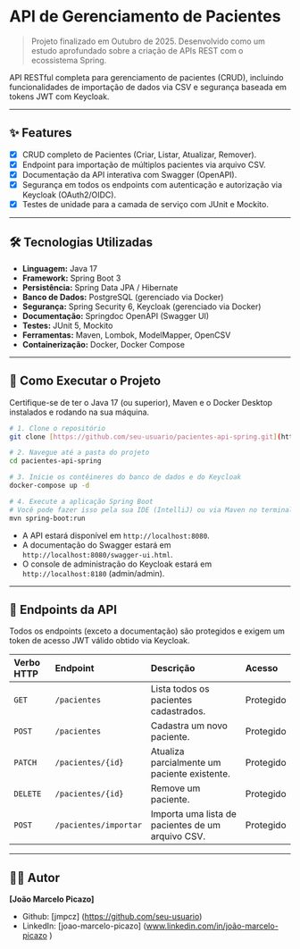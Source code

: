 # API de Gerenciamento de Pacientes

> Projeto finalizado em Outubro de 2025. Desenvolvido como um estudo aprofundado sobre a criação de APIs REST com o ecossistema Spring.

API RESTful completa para gerenciamento de pacientes (CRUD), incluindo funcionalidades de importação de dados via CSV e segurança baseada em tokens JWT com Keycloak.

---
## ✨ Features

- [x] CRUD completo de Pacientes (Criar, Listar, Atualizar, Remover).
- [x] Endpoint para importação de múltiplos pacientes via arquivo CSV.
- [x] Documentação da API interativa com Swagger (OpenAPI).
- [x] Segurança em todos os endpoints com autenticação e autorização via Keycloak (OAuth2/OIDC).
- [x] Testes de unidade para a camada de serviço com JUnit e Mockito.

---
## 🛠️ Tecnologias Utilizadas

- **Linguagem:** Java 17
- **Framework:** Spring Boot 3
- **Persistência:** Spring Data JPA / Hibernate
- **Banco de Dados:** PostgreSQL (gerenciado via Docker)
- **Segurança:** Spring Security 6, Keycloak (gerenciado via Docker)
- **Documentação:** Springdoc OpenAPI (Swagger UI)
- **Testes:** JUnit 5, Mockito
- **Ferramentas:** Maven, Lombok, ModelMapper, OpenCSV
- **Containerização:** Docker, Docker Compose

---
## 🚀 Como Executar o Projeto

Certifique-se de ter o Java 17 (ou superior), Maven e o Docker Desktop instalados e rodando na sua máquina.

```bash
# 1. Clone o repositório
git clone [https://github.com/seu-usuario/pacientes-api-spring.git](https://github.com/seu-usuario/pacientes-api-spring.git)

# 2. Navegue até a pasta do projeto
cd pacientes-api-spring

# 3. Inicie os contêineres do banco de dados e do Keycloak
docker-compose up -d

# 4. Execute a aplicação Spring Boot
# Você pode fazer isso pela sua IDE (IntelliJ) ou via Maven no terminal:
mvn spring-boot:run
```

- A API estará disponível em `http://localhost:8080`.
- A documentação do Swagger estará em `http://localhost:8080/swagger-ui.html`.
- O console de administração do Keycloak estará em `http://localhost:8180` (admin/admin).

---
## 🔌 Endpoints da API

Todos os endpoints (exceto a documentação) são protegidos e exigem um token de acesso JWT válido obtido via Keycloak.

| Verbo HTTP | Endpoint | Descrição | Acesso |
| :--- | :--- | :--- | :--- |
| `GET` | `/pacientes` | Lista todos os pacientes cadastrados. | Protegido |
| `POST` | `/pacientes` | Cadastra um novo paciente. | Protegido |
| `PATCH` | `/pacientes/{id}` | Atualiza parcialmente um paciente existente. | Protegido |
| `DELETE` | `/pacientes/{id}` | Remove um paciente. | Protegido |
| `POST` | `/pacientes/importar` | Importa uma lista de pacientes de um arquivo CSV. | Protegido |

---
## 👨‍💻 Autor

**[João Marcelo Picazo]**

- Github: [jmpcz] (https://github.com/seu-usuario)
- LinkedIn: [joao-marcelo-picazo] (www.linkedin.com/in/joão-marcelo-picazo
  )
